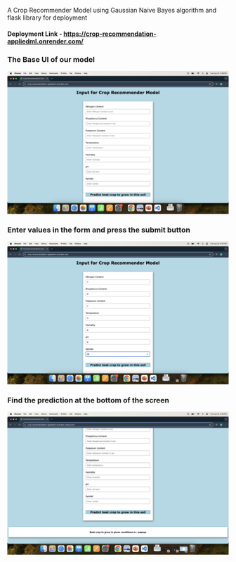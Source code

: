 A Crop Recommender Model using Gaussian Naive Bayes algorithm and flask library for deployment

#### Deployment Link - https://crop-recommendation-appliedml.onrender.com/

### The Base UI of our model

![BASE UI](images/Model_UI_Base_Page.png)

### Enter values in the form and press the submit button

![enter values](images/Values_entered.png)

### Find the prediction at the bottom of the screen

![prediction](images/Predicted_value.png)